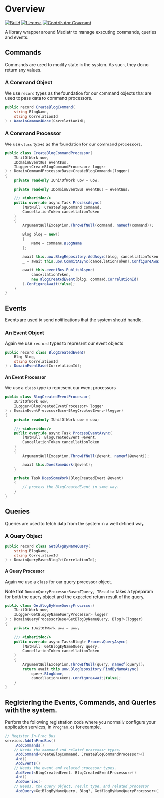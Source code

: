 # Overview
[![Build](https://github.com/code-correct-collective/C3.Blocks.InProcBus/actions/workflows/main.yml/badge.svg)](https://github.com/code-correct-collective/C3.Blocks.InProcBus/actions/workflows/main.yml)
[![License](https://img.shields.io/badge/license-MIT-orange.svg)](https://github.com/code-correct-collective/C3.Blocks.InProcBus/blob/main/LICENSE)
[![Contributor Covenant](https://img.shields.io/badge/Contributor%20Covenant-2.1-4baaaa.svg)](https://github.com/code-correct-collective/C3.Blocks.InProcBus/blob/main/CODE_OF_CONDUCT.md)

A library wrapper around Mediatr to manage executing commands, queries and events.


## Commands

Commands are used to modify state in the system. As such, they do no return any values.

### A Command Object

We use `record` types as the foundation for our command objects that are used to pass data to command processors.

```csharp
public record CreateBlogCommand(
    string BlogName,
    string CorrelationId
) : DomainCommandBase(CorrelationId);
```

### A Command Processor

We use `class` types as the foundation for our command processors.

```csharp
public class CreateBlogCommandProcessor(
    IUnitOfWork uow,
    IDomainEventBus eventBus,
    ILogger<CreateBlogCommandProcessor> logger
) : DomainCommandProcessorBase<CreateBlogCommand>(logger)
{
    private readonly IUnitOfWork uow = uow;

    private readonly IDomainEventBus eventBus = eventBus;

    /// <inheritdoc/>
    public override async Task ProcessAsync(
        [NotNull] CreateBlogCommand command,
        CancellationToken cancellationToken
    )
    {
        ArgumentNullException.ThrowIfNull(command, nameof(command));

        Blog blog = new()
        {
            Name = command.BlogName
        };

        await this.uow.BlogRepository.AddAsync(blog, cancellationToken).ConfigureAwait(false);
        _ = await this.uow.CommitAsync(cancellationToken).ConfigureAwait(false);

        await this.eventBus.PublishAsync(
            cancellationToken,
            new BlogCreatedEvent(blog, command.CorrelationId)
        ).ConfigureAwait(false);
    }
}
```
## Events

Events are used to send notifications that the system should handle.

### An Event Object

Again we use `recrord` types to represent our event objects

```csharp
public record class BlogCreatedEvent(
    Blog Blog,
    string CorrelationId
) : DomainEventBase(CorrelationId);
```

#### An Event Processor

We use a `class` type to represent our event processors

```csharp
public class BlogCreatedEventProcessor(
    IUnitOfWork uow,
    ILogger<BlogCreatedEventProcessor> logger
) : DomainEventProcessorBase<BlogCreatedEvent>(logger)
{
    private readonly IUnitOfWork uow = uow;

    /// <inheritdoc/>
    public override async Task ProcessEventAsync(
        [NotNull] BlogCreatedEvent @event,
        CancellationToken cancellationToken
    )
    {
        ArgumentNullException.ThrowIfNull(@event, nameof(@event));

        await this.DoesSomeWork(@event);
    }

    private Task DoesSomeWork(BlogCreatedEvent @event)
    {
        // process the BlogCreatedEvent in some way.
    }
}
```
## Queries

Queries are used to fetch data from the system in a well defined way.

### A Query Object

```csharp
public record class GetBlogByNameQuery(
    string BlogName,
    string CorrelationId
) : DomainQueryBase<Blog?>(CorrelationId);
```

#### A Query Processor

Again we use a `class` for our query processor object.

Note that `DomainQueryProcessorBase<TQuery, TResult>` takes a typeparam for both the query object and
the expected return result of the query.

```csharp
public class GetBlogByNameQueryProcessor(
    IUnitOfWork uow,
    ILogger<GetBlogByNameQueryProcessor> logger
) : DomainQueryProcessorBase<GetBlogByNameQuery, Blog?>(logger)
{
    private IUnitOfWork uow = uow;

    /// <inheritdoc/>
    public override async Task<Blog?> ProcessQueryAsync(
        [NotNull] GetBlogByNameQuery query,
        CancellationToken cancellationToken
    )
    {
        ArgumentNullException.ThrowIfNull(query, nameof(query));
        return await this.uow.BlogRepository.FindByNameAsync(
            query.BlogName,
            cancellationToken).ConfigureAwait(false);
    }
}
```

## Registering the Events, Commands, and Queries with the system.

Perform the following registration code where you normally configure your application services, in `Program.cs` for example.

```csharp
// Register In-Proc Bus
services.AddInProcBus()
    .AddCommands()
    // Needs the command and related processor types.
    .AddCommand<CreateBlogCommand, CreateBlogCommandProcessor>()  
    .And()
    .AddEvents()
    // Needs the event and related processor types.
    .AddEvent<BlogCreatedEvent, BlogCreatedEventProcessor>() 
    .And()
    .AddQueries()
    // Needs, the query object, result type, and related processor
    .AddQuery<GetBlogByNameQuery, Blog?, GetBlogByNameQueryProcessor>();  
```